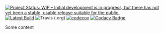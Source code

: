 [![Project Status: WIP – Initial development is in progress, but there has not yet been a stable, usable release suitable for the public.](https://www.repostatus.org/badges/latest/wip.svg)](https://www.repostatus.org/#wip)
[![Latest Build](https://img.shields.io/github/package-json/v/webmatrixware/logboss.svg?color=blue&logo=GitHub)](https://img.shields.io/github/package-json/v/webmatrixware/logboss.svg?color=blue&logo=GitHub)
![Travis (.org)](https://img.shields.io/travis/WebMatrixware/logboss.svg?logo=travis)
[![codecov](https://codecov.io/gh/WebMatrixware/logboss/branch/master/graph/badge.svg)](https://codecov.io/gh/WebMatrixware/logboss)
[![Codacy Badge](https://api.codacy.com/project/badge/Grade/ebb5bd3cc1ee44ef859baa35406b6e04)](https://www.codacy.com/app/WebMatrixware/logboss?utm_source=github.com&amp;utm_medium=referral&amp;utm_content=WebMatrixware/logboss&amp;utm_campaign=Badge_Grade)

Some content
